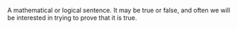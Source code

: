A mathematical or logical sentence. It may be true or false, and often
we will be interested in trying to prove that it is true.
